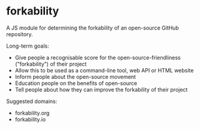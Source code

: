 forkability
===========

A JS module for determining the forkability of an open-source GitHub repository.

Long-term goals:

* Give people a recognisable score for the open-source-friendliness ("forkability") of their project
* Allow this to be used as a command-line tool, web API or HTML website
* Inform people about the open-source movement
* Education people on the benefits of open-source
* Tell people about how they can improve the forkability of their project

Suggested domains:

* forkability.org
* forkability.io